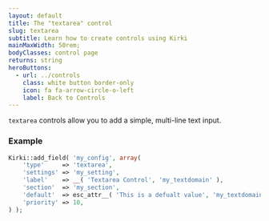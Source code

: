 ```yaml
---
layout: default
title: The "textarea" control
slug: textarea
subtitle: Learn how to create controls using Kirki
mainMaxWidth: 50rem;
bodyClasses: control page
returns: string
heroButtons:
  - url: ../controls
    class: white button border-only
    icon: fa fa-arrow-circle-o-left
    label: Back to Controls
---
```


`textarea` controls allow you to add a simple, multi-line text input.

### Example

```php
Kirki::add_field( 'my_config', array(
	'type'     => 'textarea',
	'settings' => 'my_setting',
	'label'    => __( 'Textarea Control', 'my_textdomain' ),
	'section'  => 'my_section',
	'default'  => esc_attr__( 'This is a defualt value', 'my_textdomain' ),
	'priority' => 10,
) );
```
